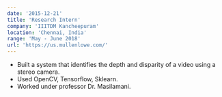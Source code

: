 ```yaml
---
date: '2015-12-21'
title: 'Research Intern'
company: 'IIITDM Kancheepuram'
location: 'Chennai, India'
range: 'May - June 2018'
url: 'https://us.mullenlowe.com/'
---
```


- Built a system that identifies the depth and disparity of a video using a stereo camera.
- Used OpenCV, Tensorflow, Sklearn.
- Worked under professor Dr. Masilamani.

